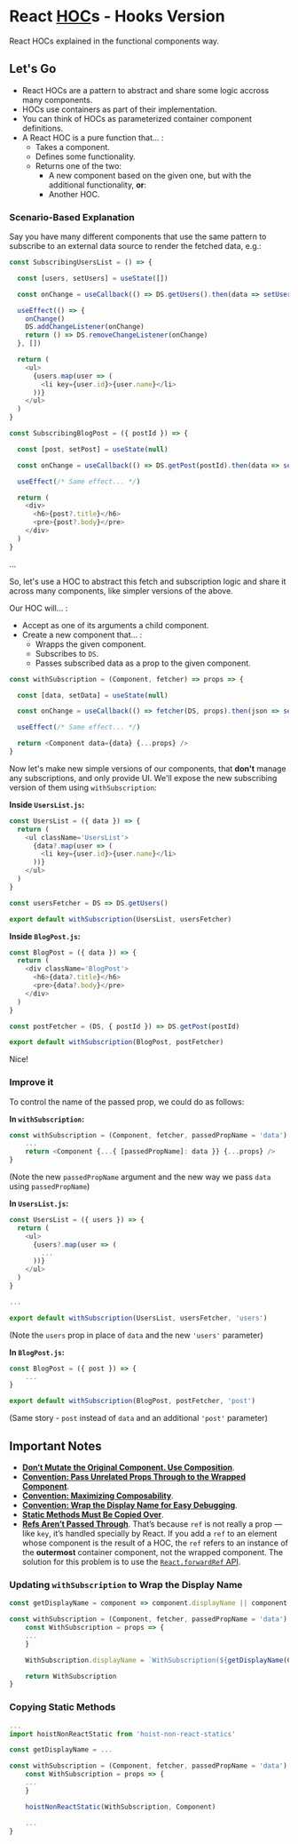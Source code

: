 # React [HOC](https://reactjs.org/docs/higher-order-components.html "Higher-Order Component")s - Hooks Version

React HOCs explained in the functional components way.

## Let's Go

* React HOCs are a pattern to abstract and share some logic accross many components.
* HOCs use containers as part of their implementation.
* You can think of HOCs as parameterized container component definitions.
* A React HOC is a pure function that... :
    * Takes a component.
    * Defines some functionality.
    * Returns one of the two:
        * A new component based on the given one, but with the additional functionality, **or**:
        * Another HOC.

### Scenario-Based Explanation

Say you have many different components that use the same pattern to subscribe to an external data source to render the fetched data, e.g.:

```js
const SubscribingUsersList = () => {

  const [users, setUsers] = useState([])

  const onChange = useCallback(() => DS.getUsers().then(data => setUsers(data)))

  useEffect(() => {
    onChange()
    DS.addChangeListener(onChange)
    return () => DS.removeChangeListener(onChange)
  }, [])

  return (
    <ul>
      {users.map(user => (
        <li key={user.id}>{user.name}</li>
      ))}
    </ul>
  )
}
```

```js
const SubscribingBlogPost = ({ postId }) => {

  const [post, setPost] = useState(null)

  const onChange = useCallback(() => DS.getPost(postId).then(data => setPost(data)))

  useEffect(/* Same effect... */)

  return (
    <div>
      <h6>{post?.title}</h6>
      <pre>{post?.body}</pre>
    </div>
  )
}
```

...

So, let's use a HOC to abstract this fetch and subscription logic and share it across many components, like simpler versions of the above.

Our HOC will... :

* Accept as one of its arguments a child component.
* Create a new component that... :
    * Wrapps the given component.
    * Subscribes to `DS`.
    * Passes subscribed data as a prop to the given component.

```js
const withSubscription = (Component, fetcher) => props => {

  const [data, setData] = useState(null)

  const onChange = useCallback(() => fetcher(DS, props).then(json => setData(json))

  useEffect(/* Same effect... */)

  return <Component data={data} {...props} />
}
```

Now let's make new simple versions of our components, that **don't** manage any subscriptions, and only provide UI.
We'll expose the new subscribing version of them using `withSubscription`:

**Inside `UsersList.js`:**
```js
const UsersList = ({ data }) => {
  return (
    <ul className='UsersList'>
      {data?.map(user => (
        <li key={user.id}>{user.name}</li>
      ))}
    </ul>
  )
}

const usersFetcher = DS => DS.getUsers()

export default withSubscription(UsersList, usersFetcher)
```

**Inside `BlogPost.js`:**
```js
const BlogPost = ({ data }) => {
  return (
    <div className='BlogPost'>
      <h6>{data?.title}</h6>
      <pre>{data?.body}</pre>
    </div>
  )
}

const postFetcher = (DS, { postId }) => DS.getPost(postId)

export default withSubscription(BlogPost, postFetcher)
```

Nice!

### Improve it

To control the name of the passed prop, we could do as follows:

**In `withSubscription`:**
```js
const withSubscription = (Component, fetcher, passedPropName = 'data') => props => {
	...
	return <Component {...{ [passedPropName]: data }} {...props} />
}
```

(Note the new `passedPropName` argument and the new way we pass `data` using `passedPropName`)

**In `UsersList.js`:**
```js
const UsersList = ({ users }) => {
  return (
    <ul>
      {users?.map(user => (
        ...
      ))}
    </ul>
  )
}

...

export default withSubscription(UsersList, usersFetcher, 'users')
```

(Note the `users` prop in place of `data` and the new `'users'` parameter)

**In `BlogPost.js`:**
```js
const BlogPost = ({ post }) => {
	...
}

export default withSubscription(BlogPost, postFetcher, 'post')
```

(Same story - `post` instead of `data` and an additional `'post'` parameter)

## Important Notes

* [**Don’t Mutate the Original Component. Use Composition**](https://reactjs.org/docs/higher-order-components.html#dont-mutate-the-original-component-use-composition).
* [**Convention: Pass Unrelated Props Through to the Wrapped Component**](https://reactjs.org/docs/higher-order-components.html#convention-pass-unrelated-props-through-to-the-wrapped-component).
* [**Convention: Maximizing Composability**](https://reactjs.org/docs/higher-order-components.html#convention-maximizing-composability).
* [**Convention: Wrap the Display Name for Easy Debugging**](https://reactjs.org/docs/higher-order-components.html#convention-wrap-the-display-name-for-easy-debugging).
* [**Static Methods Must Be Copied Over**](https://reactjs.org/docs/higher-order-components.html#static-methods-must-be-copied-over).
* [**Refs Aren’t Passed Through**](https://reactjs.org/docs/higher-order-components.html#refs-arent-passed-through).
That’s because `ref` is not really a prop — like `key`, it’s handled specially by React. If you add a `ref` to an element whose component is the result of a HOC, the `ref` refers to an instance of the **outermost** container component, not the wrapped component.
The solution for this problem is to use the
[`React.forwardRef` API](https://reactjs.org/docs/forwarding-refs.html).

### Updating `withSubscription` to Wrap the Display Name

```js
const getDisplayName = component => component.displayName || component.name || 'Component'

const withSubscription = (Component, fetcher, passedPropName = 'data') => {
	const WithSubscription = props => {
    ...
	}

	WithSubscription.displayName = `WithSubscription(${getDisplayName(Component)})`

	return WithSubscription
}
```

### Copying Static Methods

```js
...
import hoistNonReactStatic from 'hoist-non-react-statics'

const getDisplayName = ...

const withSubscription = (Component, fetcher, passedPropName = 'data') => {
	const WithSubscription = props => {
    ...
	}

	hoistNonReactStatic(WithSubscription, Component)

	...
}
```
